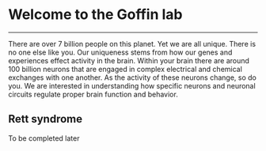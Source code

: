 # Welcome to the Goffin lab
- - -
There are over 7 billion people on this planet. Yet we are all unique. There is no one else like you. Our uniqueness stems from how our genes and experiences effect activity in the brain. Within your brain there are around 100 billion neurons that are engaged in complex electrical and chemical exchanges with one another. As the activity of these neurons change, so do you. We are interested in understanding how specific neurons and neuronal circuits regulate proper brain function and behavior.

## Rett syndrome

To be completed later
